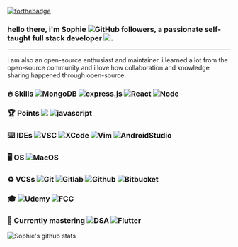 [![forthebadge](https://forthebadge.com/images/badges/powered-by-jeffs-keyboard.svg)](https://forthebadge.com)

### hello there, i'm **Sophie** ![GitHub followers](https://img.shields.io/github/followers/hellosophiee?style=social), a passionate self-taught full stack developer ![](https://visitor-badge.glitch.me/badge?page_id=hellosophie.hellosophie). 

---

i am also an open-source enthusiast and maintainer. i learned a lot from the open-source community and i love how collaboration and knowledge sharing happened through open-source. 


### 🔥 Skills ![MongoDB](https://img.shields.io/badge/MongoDB-%234ea94b.svg?style=for-the-badge&logo=mongodb&logoColor=white) ![express.js](https://img.shields.io/badge/express.js-%23404d59.svg?style=for-the-badge&logo=express&logoColor=%2361DAFB) ![React](https://img.shields.io/badge/React-090909?style=for-the-badge&logo=react) ![Node](https://img.shields.io/badge/node.js-%2343853D.svg?style=for-the-badge&logo=node-dot-js&logoColor=white)

### 🏆 Points ![](https://www.codewars.com/users/sophieee/badges/micro) ![javascript](https://img.shields.io/badge/JavaScript-090909?style=for-the-badge&logo=javascript) 

### ⌨️ IDEs ![VSC](https://img.shields.io/badge/VisualStudioCode-0078d7.svg?style=for-the-badge&logo=visual-studio-code&logoColor=white) ![XCode](https://img.shields.io/badge/Xcode-007ACC?style=for-the-badge&logo=Xcode&logoColor=white) ![Vim](https://img.shields.io/badge/VIM-%2311AB00.svg?style=for-the-badge&logo=vim&logoColor=white) ![AndroidStudio](https://img.shields.io/badge/Android-Studio-3DDC84?style=for-the-badge&logo=android&logoColor=white)

### 🖥 OS ![MacOS](https://img.shields.io/badge/MacOS-000000?style=for-the-badge&logo=MAC&logoColor=whit)

### ♻️ VCSs ![Git](https://img.shields.io/badge/git-%23F05033.svg?style=for-the-badge&logo=git&logoColor=white) ![Gitlab](https://img.shields.io/badge/gitlab-%23181717.svg?style=for-the-badge&logo=gitlab&logoColor=white) ![Github](https://img.shields.io/badge/github-%23121011.svg?style=for-the-badge&logo=github&logoColor=white) ![Bitbucket](https://img.shields.io/badge/bitbucket-%230047B3.svg?style=for-the-badge&logo=bitbucket&logoColor=white)

### 🎓 ![Udemy](https://img.shields.io/badge/Udemy-%23EA5252.svg?style=for-the-badge&logo=Udemy&logoColor=white) ![FCC](https://img.shields.io/badge/Freecodecamp-%23123.svg?&style=for-the-badge&logo=freecodecamp&logoColor=green)

### 🌱 Currently mastering ![DSA](https://img.shields.io/badge/dsa|es6-%23323330.svg?style=for-the-badge&logo=javascript&logoColor=%23F7DF1E) ![Flutter](https://img.shields.io/badge/Flutter-%2302569B.svg?style=for-the-badge&logo=Flutter&logoColor=white)



![Sophie's github stats](https://github-readme-stats.vercel.app/api?username=hellosophiee&theme=cobalt&show_icons=true)



<!--
**hellosophiee/hellosophiee** is a ✨ _special_ ✨ repository because its `README.md` (this file) appears on your GitHub profile.

Here are some ideas to get you started:

- 🔭 I’m currently working on ...
- 🌱 I’m currently learning ...
- 👯 I’m looking to collaborate on ...
- 🤔 I’m looking for help with ...
- 💬 Ask me about ...
- 📫 How to reach me: ...
- 😄 Pronouns: ...
- ⚡ Fun fact: ...
-->
